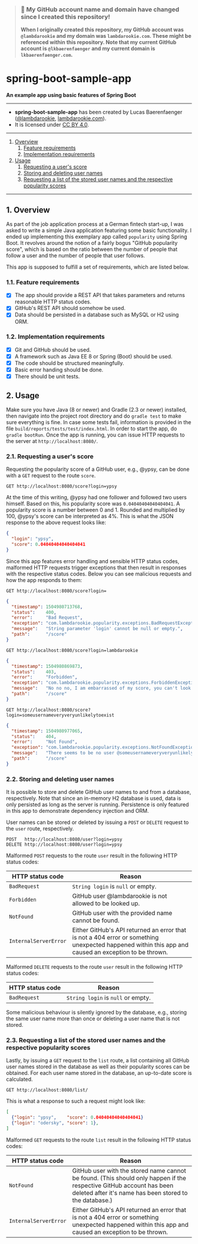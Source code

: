 > ### 🚨 My GitHub account name and domain have changed since I created this repository!
> **When I originally created this repository, my GitHub account was `@lambdarookie` and my domain was `lambdarookie.com`.
> These might be referenced within this repository.
> Note that my current GitHub account is `@lkbaerenfaenger` and my current domain is `lkbaerenfaenger.com`.**

# spring-boot-sample-app

**An example app using basic features of Spring Boot**

---

* **spring-boot-sample-app** has been created by Lucas Baerenfaenger ([@lambdarookie](https://github.com/lambdarookie), [lambdarookie.com](https://lambdarookie.com)).
* It is licensed under [CC BY 4.0](https://creativecommons.org/licenses/by/4.0/).

---

1. [Overview](#1-overview)
   1. [Feature requirements](#11-feature-requirements)
   2. [Implementation requirements](#12-implementation-requirements)
2. [Usage](2-usage)
   1. [Requesting a user's score](#21-requesting-a-users-score)
   2. [Storing and deleting user names](#22-storing-and-deleting-user-names)
   3. [Requesting a list of the stored user names and the respective popularity scores](#23-requesting-a-list-of-the-stored-user-names-and-the-respective-popularity-scores)

---

## 1. Overview

As part of the job application process at a German fintech start-up, I was asked to write a simple Java application featuring some basic functionality. I ended up implementing this exemplary app called `popularity` using Spring Boot. It revolves around the notion of a fairly bogus "GitHub popularity score", which is based on the ratio between the number of people that follow a user and the number of people that user follows.

This app is supposed to fulfill a set of requirements, which are listed below.

### 1.1. Feature requirements
- [x] The app should provide a REST API that takes parameters and returns reasonable HTTP status codes.
- [x] GitHub's REST API should somehow be used.
- [x] Data should be persisted in a database such as MySQL or H2 using ORM.

### 1.2. Implementation requirements
- [x] Git and GitHub should be used.
- [x] A framework such as Java EE 8 or Spring (Boot) should be used.
- [x] The code should be structured meaningfully.
- [x] Basic error handing should be done.
- [x] There should be unit tests.

## 2. Usage

Make sure you have Java (8 or newer) and Gradle (2.3 or newer) installed, then navigate into the project root directory and do `gradle test` to make sure everything is fine. In case some tests fail, information is provided in the file `build/reports/tests/test/index.html`. In order to start the app, do `gradle bootRun`. Once the app is running, you can issue HTTP requests to the server at `http://localhost:8080/`.

### 2.1. Requesting a user's score

Requesting the popularity score of a GitHub user, e.g., @ypsy, can be done with a `GET` request to the route `score`.

````http
GET http://localhost:8080/score?login=ypsy
````

At the time of this writing, @ypsy had one follower and followed two users himself. Based on this, his popularity score was `0.04040404040404041`. A popularity score is a number between 0 and 1. Rounded and multiplied by 100, @ypsy's score can be interpreted as 4%. This is what the JSON response to the above request looks like:

````json
{
  "login": "ypsy",
  "score": 0.04040404040404041
}
````

Since this app features error handling and sensible HTTP status codes, malformed HTTP requests trigger exceptions that then result in responses with the respective status codes. Below you can see malicious requests and how the app responds to them:

````http
GET http://localhost:8080/score?login=
````

````json
{
  "timestamp": 1504980713768,
  "status":    400,
  "error":     "Bad Request",
  "exception": "com.lambdarookie.popularity.exceptions.BadRequestException",
  "message":   "String parameter 'login' cannot be null or empty.",
  "path":      "/score"
}
````

````http
GET http://localhost:8080/score?login=lambdarookie
````

````json
{
  "timestamp": 1504980869873,
  "status":    403,
  "error":     "Forbidden",
  "exception": "com.lambdarookie.popularity.exceptions.ForbiddenException",
  "message":   "No no no, I am embarrassed of my score, you can't look it up.",
  "path":      "/score"
}
````

````http
GET http://localhost:8080/score?login=someusernameveryveryunlikelytoexist
````

````json
{
  "timestamp": 1504980977065,
  "status":    404,
  "error":     "Not Found",
  "exception": "com.lambdarookie.popularity.exceptions.NotFoundException",
  "message":   "There seems to be no user @someusernameveryveryunlikelytoexist.",
  "path":      "/score"
}
````

### 2.2. Storing and deleting user names

It is possible to store and delete GitHub user names to and from a database, respectively. Note that since an in-memory H2 database is used, data is only persisted as long as the server is running. Persistence is only featured in this app to demonstrate dependency injection and ORM.

User names can be stored or deleted by issuing a `POST` or `DELETE` request to the `user` route, respectively.

````http
POST   http://localhost:8080/user?login=ypsy
DELETE http://localhost:8080/user?login=ypsy
````

Malformed `POST` requests to the route `user` result in the following HTTP status codes:

| HTTP status code      | Reason                                                                                                                                               |
| --------------------- | ---------------------------------------------------------------------------------------------------------------------------------------------------- |
| `BadRequest`          | `String login` is `null` or empty.                                                                                                                   |
| `Forbidden`           | GitHub user @lambdarookie is not allowed to be looked up.                                                                                            |
| `NotFound`            | GitHub user with the provided name cannot be found.                                                                                                  |
| `InternalServerError` | Either GitHub's API returned an error that is not a 404 error or something unexpected happened within this app and caused an exception to be thrown. |

Malformed `DELETE` requests to the route `user` result in the following HTTP status codes:

| HTTP status code | Reason                             |
| ---------------- | ---------------------------------- |
| `BadRequest`     | `String login` is `null` or empty. |

Some malicious behaviour is silently ignored by the database, e.g., storing the same user name more than once or deleting a user name that is not stored.

### 2.3. Requesting a list of the stored user names and the respective popularity scores

Lastly, by issuing a `GET` request to the `list` route, a list containing all GitHub user names stored in the database as well as their popularity scores can be obtained. For each user name stored in the database, an up-to-date score is calculated.

````http
GET http://localhost:8080/list/
````

This is what a response to such a request might look like:

````json
[
  {"login": "ypsy",    "score": 0.04040404040404041}
  {"login": "odersky", "score": 1},
]
````

Malformed `GET` requests to the route `list` result in the following HTTP status codes:

| HTTP status code      | Reason                                                                                                                                                                         |
| --------------------- | ------------------------------------------------------------------------------------------------------------------------------------------------------------------------------ |
| `NotFound`            | GitHub user with the stored name cannot be found. (This should only happen if the respective GitHub account has been deleted after it's name has been stored to the database.) |
| `InternalServerError` | Either GitHub's API returned an error that is not a 404 error or something unexpected happened within this app and caused an exception to be thrown.                           |
